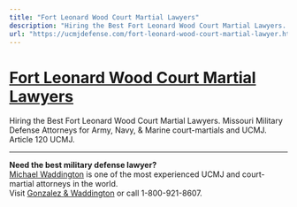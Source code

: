 ```yaml
---
title: "Fort Leonard Wood Court Martial Lawyers"
description: "Hiring the Best Fort Leonard Wood Court Martial Lawyers. Missouri Military Defense Attorneys for Army, Navy, &amp; Marine court-martials and UCMJ. Article 120 UCMJ."
url: "https://ucmjdefense.com/fort-leonard-wood-court-martial-lawyer.html"
---
```


# [Fort Leonard Wood Court Martial Lawyers](https://ucmjdefense.com/fort-leonard-wood-court-martial-lawyer.html)

Hiring the Best Fort Leonard Wood Court Martial Lawyers. Missouri Military Defense Attorneys for Army, Navy, &amp; Marine court-martials and UCMJ. Article 120 UCMJ.

---

**Need the best military defense lawyer?**  
[Michael Waddington](https://ucmjdefense.com/attorneys/michael-stewart-waddington-partner.html) is one of the most experienced UCMJ and court-martial attorneys in the world.  
Visit [Gonzalez & Waddington](https://ucmjdefense.com) or call 1-800-921-8607.
